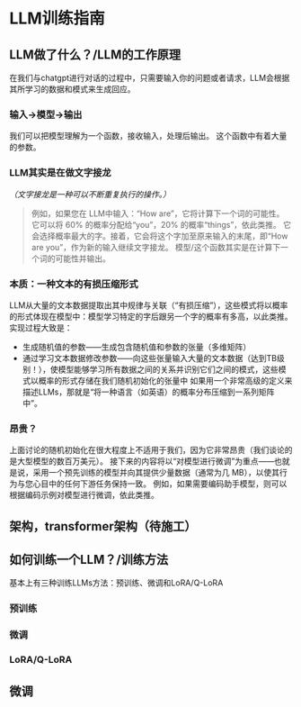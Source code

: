 # LLM训练指南
## LLM做了什么？/LLM的工作原理
在我们与chatgpt进行对话的过程中，只需要输入你的问题或者请求，LLM会根据其所学习的数据和模式来生成回应。

### 输入->模型->输出
我们可以把模型理解为一个函数，接收输入，处理后输出。
这个函数中有着大量的参数。


### LLM其实是在做文字接龙
*（文字接龙是一种可以不断重复执行的操作。）*
>例如，如果您在 LLM中输入：“How are”，它将计算下一个词的可能性。
>它可以将 60% 的概率分配给“you”，20% 的概率“things”，依此类推。
>它会选择概率最大的字。接着，它会将这个字加至原来输入的末尾，即“How are you”，作为新的输入继续文字接龙。
模型/这个函数其实是在计算下一个词的可能性并输出。


### 本质：一种文本的有损压缩形式
LLM从大量的文本数据提取出其中规律与关联（“有损压缩”），这些模式将以概率的形式体现在模型中：模型学习特定的字后跟另一个字的概率有多高，以此类推。
实现过程大致是：
- 生成随机值的参数——生成包含随机值和参数的张量（多维矩阵）
- 通过学习文本数据修改参数——向这些张量输入大量的文本数据（达到TB级别！），使模型能够学习所有数据之间的关系并识别它们之间的模式，这些模式以概率的形式存储在我们随机初始化的张量中
如果用一个非常高级的定义来描述LLMs，那就是“将一种语言（如英语）的概率分布压缩到一系列矩阵中”。


### 昂贵？
上面讨论的随机初始化在很大程度上不适用于我们，因为它非常昂贵（我们谈论的是大型模型的数百万美元）。
接下来的内容将以“对模型进行微调”为重点——也就是说，采用一个预先训练的模型并向其提供少量数据（通常为几 MB），以使其行为与您心目中的任何下游任务保持一致。
例如，如果需要编码助手模型，则可以根据编码示例对模型进行微调，依此类推。



## 架构，transformer架构（待施工）

## 如何训练一个LLM？/训练方法
基本上有三种训练LLMs方法：预训练、微调和LoRA/Q-LoRA
### 预训练
### 微调
### LoRA/Q-LoRA

## 微调
